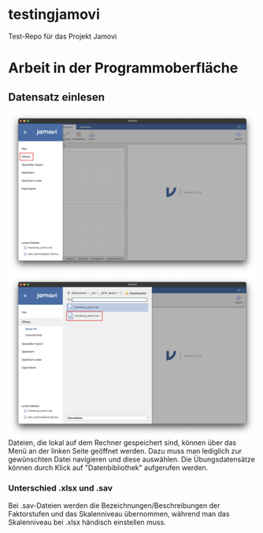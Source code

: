 # testingjamovi
Test-Repo für das Projekt Jamovi
# Arbeit in der Programmoberfläche
## Datensatz einlesen

![](1.png)
![](2.png)
Dateien, die lokal auf dem Rechner gespeichert sind, können über das Menü an der linken Seite geöffnet werden. Dazu muss man lediglich zur gewünschten Datei navigieren und diese auswählen.
Die Übungsdatensätze können durch Klick auf "Datenbibliothek" aufgerufen werden.

### Unterschied .xlsx und .sav
Bei .sav-Dateien werden die Bezeichnungen/Beschreibungen der Faktorstufen und das Skalenniveau übernommen, während man das Skalenniveau bei .xlsx händisch einstellen muss.

